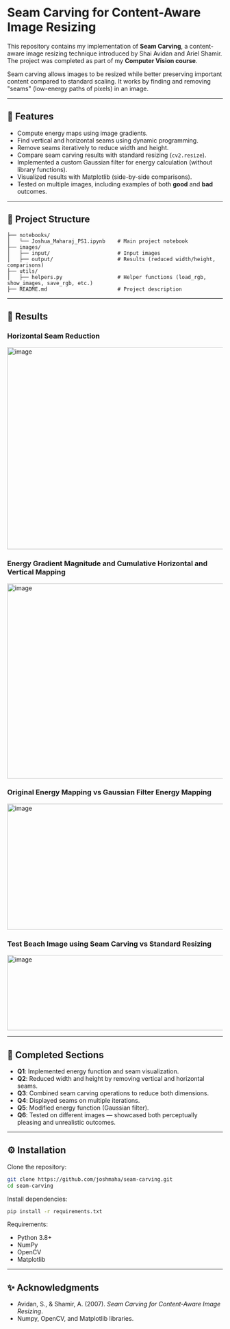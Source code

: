 # Seam Carving for Content-Aware Image Resizing

This repository contains my implementation of **Seam Carving**, a content-aware image resizing technique introduced by Shai Avidan and Ariel Shamir. The project was completed as part of my **Computer Vision course**.

Seam carving allows images to be resized while better preserving important content compared to standard scaling. It works by finding and removing "seams" (low-energy paths of pixels) in an image.

---

## 🚀 Features

* Compute energy maps using image gradients.
* Find vertical and horizontal seams using dynamic programming.
* Remove seams iteratively to reduce width and height.
* Compare seam carving results with standard resizing (`cv2.resize`).
* Implemented a custom Gaussian filter for energy calculation (without library functions).
* Visualized results with Matplotlib (side-by-side comparisons).
* Tested on multiple images, including examples of both **good** and **bad** outcomes.

---

## 📂 Project Structure

```
├── notebooks/
│   └── Joshua_Maharaj_PS1.ipynb    # Main project notebook
├── images/
│   ├── input/                      # Input images
│   ├── output/                     # Results (reduced width/height, comparisons)
├── utils/
│   ├── helpers.py                  # Helper functions (load_rgb, show_images, save_rgb, etc.)
├── README.md                       # Project description
```

---

## 📸 Results

### Horizontal Seam Reduction

<img width="1378" height="472" alt="image" src="https://github.com/user-attachments/assets/ac321fd6-d246-46b1-8a05-3c1fefe88350" />

### Energy Gradient Magnitude and Cumulative Horizontal and Vertical Mapping

<img width="1678" height="455" alt="image" src="https://github.com/user-attachments/assets/23bc0d0c-0bcf-4426-85d5-b6e32875b4c5" />

### Original Energy Mapping vs Gaussian Filter Energy Mapping

<img width="733" height="294" alt="image" src="https://github.com/user-attachments/assets/f5bdf8f2-ec43-4d2a-87bb-bd8cee76c07b" />

### Test Beach Image using Seam Carving vs Standard Resizing

<img width="840" height="176" alt="image" src="https://github.com/user-attachments/assets/1f8c3909-c38f-4f75-bae8-fdca60cb6994" />

---

## 📖 Completed Sections

* **Q1**: Implemented energy function and seam visualization.
* **Q2**: Reduced width and height by removing vertical and horizontal seams.
* **Q3**: Combined seam carving operations to reduce both dimensions.
* **Q4**: Displayed seams on multiple iterations.
* **Q5**: Modified energy function (Gaussian filter).
* **Q6**: Tested on different images — showcased both perceptually pleasing and unrealistic outcomes.

---

## ⚙️ Installation

Clone the repository:

```bash
git clone https://github.com/joshmaha/seam-carving.git
cd seam-carving
```

Install dependencies:

```bash
pip install -r requirements.txt
```

Requirements:

* Python 3.8+
* NumPy
* OpenCV
* Matplotlib

---

## ✨ Acknowledgments

* Avidan, S., & Shamir, A. (2007). *Seam Carving for Content-Aware Image Resizing*.
* Numpy, OpenCV, and Matplotlib libraries.
